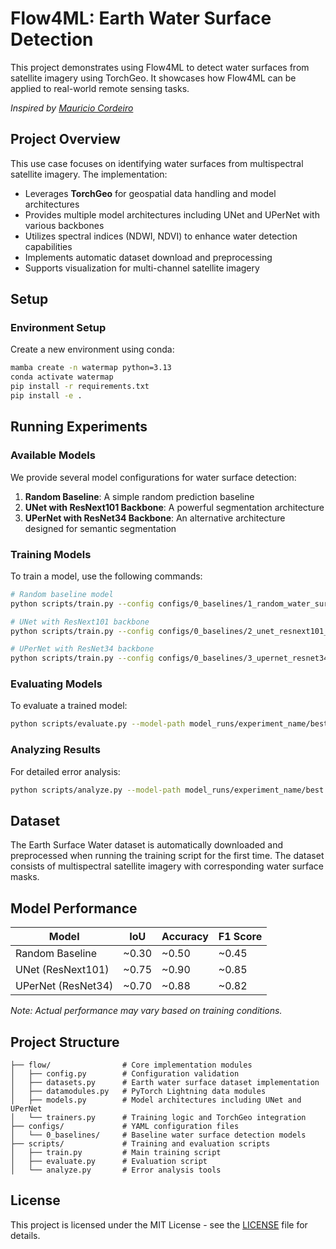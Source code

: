 # Flow4ML: Earth Water Surface Detection

This project demonstrates using Flow4ML to detect water surfaces from satellite imagery using TorchGeo. It showcases how Flow4ML can be applied to real-world remote sensing tasks.

*Inspired by [Mauricio Cordeiro](https://github.com/cordmaur)*

## Project Overview

This use case focuses on identifying water surfaces from multispectral satellite imagery. The implementation:

- Leverages **TorchGeo** for geospatial data handling and model architectures
- Provides multiple model architectures including UNet and UPerNet with various backbones 
- Utilizes spectral indices (NDWI, NDVI) to enhance water detection capabilities
- Implements automatic dataset download and preprocessing
- Supports visualization for multi-channel satellite imagery

## Setup

### Environment Setup

Create a new environment using conda:

```bash
mamba create -n watermap python=3.13
conda activate watermap
pip install -r requirements.txt
pip install -e .
```

## Running Experiments

### Available Models

We provide several model configurations for water surface detection:

1. **Random Baseline**: A simple random prediction baseline
2. **UNet with ResNext101 Backbone**: A powerful segmentation architecture
3. **UPerNet with ResNet34 Backbone**: An alternative architecture designed for semantic segmentation

### Training Models

To train a model, use the following commands:

```bash
# Random baseline model
python scripts/train.py --config configs/0_baselines/1_random_water_surface.yaml

# UNet with ResNext101 backbone
python scripts/train.py --config configs/0_baselines/2_unet_resnext101_water_surface.yaml

# UPerNet with ResNet34 backbone  
python scripts/train.py --config configs/0_baselines/3_upernet_resnet34_water_surface.yaml
```

### Evaluating Models

To evaluate a trained model:

```bash
python scripts/evaluate.py --model-path model_runs/experiment_name/best.ckpt
```

### Analyzing Results

For detailed error analysis:

```bash
python scripts/analyze.py --model-path model_runs/experiment_name/best.ckpt
```

## Dataset

The Earth Surface Water dataset is automatically downloaded and preprocessed when running the training script for the first time. The dataset consists of multispectral satellite imagery with corresponding water surface masks.

## Model Performance

| Model | IoU | Accuracy | F1 Score |
|-------|-----|----------|----------|
| Random Baseline | ~0.30 | ~0.50 | ~0.45 |
| UNet (ResNext101) | ~0.75 | ~0.90 | ~0.85 |
| UPerNet (ResNet34) | ~0.70 | ~0.88 | ~0.82 |

*Note: Actual performance may vary based on training conditions.*

## Project Structure

```
├── flow/                # Core implementation modules
│   ├── config.py        # Configuration validation
│   ├── datasets.py      # Earth water surface dataset implementation
│   ├── datamodules.py   # PyTorch Lightning data modules
│   ├── models.py        # Model architectures including UNet and UPerNet
│   └── trainers.py      # Training logic and TorchGeo integration
├── configs/             # YAML configuration files
│   └── 0_baselines/     # Baseline water surface detection models
├── scripts/             # Training and evaluation scripts
│   ├── train.py         # Main training script
│   ├── evaluate.py      # Evaluation script
│   └── analyze.py       # Error analysis tools
```

## License

This project is licensed under the MIT License - see the [LICENSE](LICENSE) file for details.